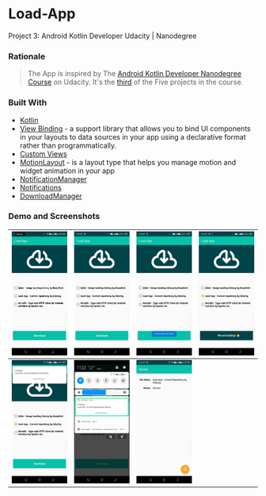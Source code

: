 # Load-App
Project 3: Android Kotlin Developer Udacity | Nanodegree
### Rationale
> The App is inspired by The [Android Kotlin Developer Nanodegree Course](https://www.udacity.com/enrollment/nd940/2.0.9) on Udacity.
> It's the [third](https://learn.udacity.com/nanodegrees/nd940/parts/cd0637/lessons/ae84b65a-7a50-4e82-a06d-443498993548/concepts/6dea0c0b-5200-4809-a2d2-d111f8b9a950) of the Five projects in the course.

### Built With
* [Kotlin](https://kotlinlang.org/)
* [View Binding](https://developer.android.com/topic/libraries/data-binding) - a support library that allows you to bind UI components in your layouts to data sources in your app using a declarative format rather than programmatically.
* [Custom Views](https://developer.android.com/develop/ui/views/layout/custom-views/custom-components)
* [MotionLayout](https://developer.android.com/develop/ui/views/animations/motionlayout) - is a layout type that helps you manage motion and widget animation in your app
* [NotificationManager](https://developer.android.com/reference/android/app/NotificationManager)
* [Notifications](https://developer.android.com/develop/ui/views/notifications/build-notification)
* [DownloadManager](https://developer.android.com/develop/ui/views/notifications/build-notification)

### Demo and Screenshots
| <img src="screenshots/demo.gif"/> | <img src="screenshots/1.jpeg"/> | <img src="screenshots/2.jpeg"/> | <img src="screenshots/3.jpeg"/> |
|:---------------------------------:|:-------------------------------:|:-------------------------------:|:-------------------------------:|
|  <img src="screenshots/4.jpeg"/>  | <img src="screenshots/5.jpeg"/> | <img src="screenshots/6.jpeg"/> | 
